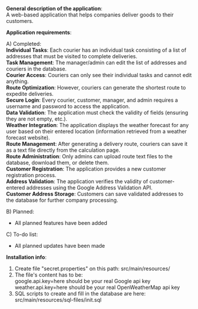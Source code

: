 **General description of the application**:  
A web-based application that helps companies deliver goods to their customers.    

**Application requirements**:  

A) Completed:  
**Individual Tasks**: Each courier has an individual task consisting of a list of addresses that must be visited to complete deliveries.  
**Task Management**: The manager/admin can edit the list of addresses and couriers in the database.  
**Courier Access**: Couriers can only see their individual tasks and cannot edit anything.  
**Route Optimization**: However, couriers can generate the shortest route to expedite deliveries.  
**Secure Login**: Every courier, customer, manager, and admin requires a username and password to access the application.  
**Data Validation**: The application must check the validity of fields (ensuring they are not empty, etc.).  
**Weather Integration**: The application displays the weather forecast for any user based on their entered location (information retrieved from a weather forecast website).  
**Route Management**: After generating a delivery route, couriers can save it as a text file directly from the calculation page.  
**Route Administration**: Only admins can upload route text files to the database, download them, or delete them.  
**Customer Registration**: The application provides a new customer registration process.  
**Address Validation**: The application verifies the validity of customer-entered addresses using the Google Address Validation API.  
**Customer Address Storage**: Customers can save validated addresses to the database for further company processing.  
 
B) Planned:  
- All planned features have been added

C) To-do list:  
- All planned updates have been made

**Installation info**:
1) Create file "secret.properties" on this path: src/main/resources/  
2) The file's content has to be:    
google.api.key=here should be your real Google api key    
weather.api.key=here should be your real OpenWeatherMap api key  
3) SQL scripts to create and fill in the database are here: src/main/resources/sql-files/init.sql